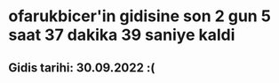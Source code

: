 # ofarukbicer'in gidisine son 2 gun 5 saat 37 dakika 39 saniye kaldi

## Gidis tarihi: 30.09.2022 :(